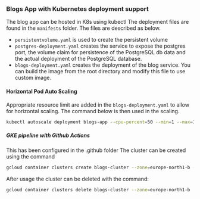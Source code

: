 ### Blogs App with Kubernetes deployment support

The blog app can be hosted in K8s using kubectl
The deployment files are found in the `manifests` folder. The files are described as below.

- `persistentvolume.yaml` is used to create the persistent volume
- `postgres-deployment.yaml` creates the service to expose the postgres port, the volume claim for           persistence of the  PostgreSQL db data and the actual deployment of the PostgreSQL database.
- `blogs-deployment.yaml` creates the deployment of the blog service. You can build the image from the root directory and modify this file to use custom image.

#### Horizontal Pod Auto Scaling
Appropriate resource limit are added in the `blogs-deployment.yaml` to allow for horizontal scaling.
The command below is then used in the scaling.
```bash
kubectl autoscale deployment blogs-app --cpu-percent=50 --min=1 --max=10
```

##### GKE pipeline with Github Actions
This has been configured in the .github folder
The cluster can be created using the command
```bash
gcloud container clusters create blogs-cluster --zone=europe-north1-b --cluster-version=1.22
```
After usage the cluster can be deleted with the command:
```bash
gcloud container clusters delete blogs-cluster --zone=europe-north1-b
```



